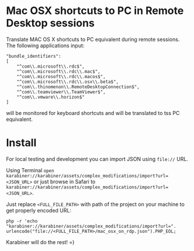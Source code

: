 # Mac OSX shortcuts to PC in Remote Desktop sessions  

Translate MAC OS X shortcuts to PC equivalent during remote sessions. The
following applications input:
```
"bundle_identifiers": 
[
    "^com\\.microsoft\\.rdc$",
    "^com\\.microsoft\\.rdc\\.mac$",
    "^com\\.microsoft\\.rdc\\.macos$",
    "^com\\.microsoft\\.rdc\\.osx\\.beta$",
    "^com\\.thinomenon\\.RemoteDesktopConnection$",
    "^com\\.teamviewer\\.TeamViewer$",
    "^com\\.vmware\\.horizon$"
]
```
will be monitored for keyboard shortcuts and will be translated to tss PC equivalent.


# Install

For local testing and development you can import JSON using `file://` URL. 

Using Terminal `open karabiner://karabiner/assets/complex_modifications/import?url=<JSON_URL>`
or just browse in Safari to `karabiner://karabiner/assets/complex_modifications/import?url=<JSON_URL>`.

Just replace `<FULL_FILE_PATH>` with path of the project on your machine to get properly encoded URL:
```
php -r 'echo "karabiner://karabiner/assets/complex_modifications/import?url=". urlencode("file://<FULL_FILE_PATH>/mac_osx_on_rdp.json").PHP_EOL; 
```

Karabiner will do the rest! =)
